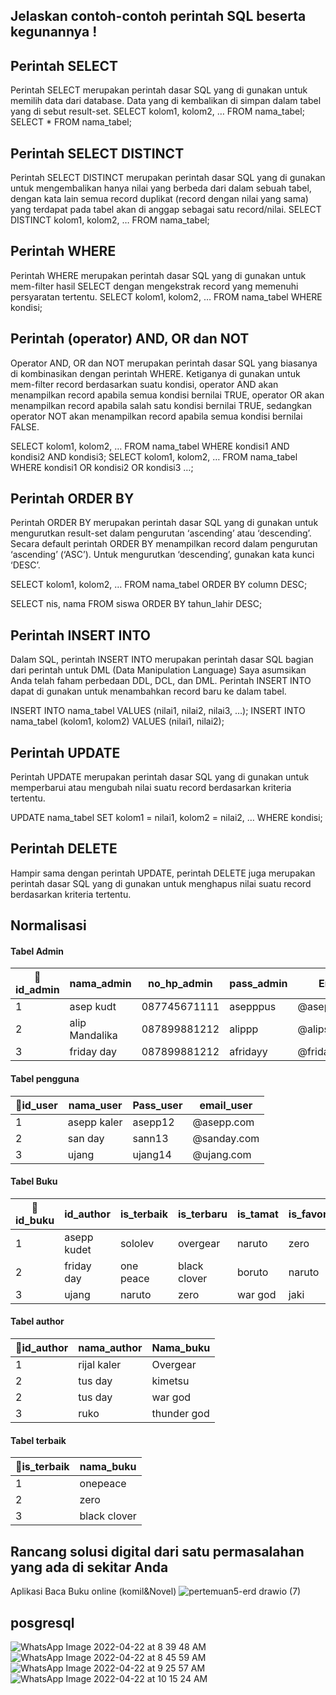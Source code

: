 ## Jelaskan contoh-contoh perintah SQL beserta kegunannya !

## Perintah SELECT 
Perintah SELECT merupakan perintah dasar SQL yang di gunakan untuk memilih data dari database. Data yang di kembalikan di simpan dalam tabel yang di sebut result-set. SELECT kolom1, kolom2, … FROM nama_tabel;
SELECT * FROM nama_tabel;
## Perintah SELECT DISTINCT
Perintah SELECT DISTINCT merupakan perintah dasar SQL yang di gunakan untuk mengembalikan hanya nilai yang berbeda dari dalam sebuah tabel, dengan kata lain semua record duplikat (record dengan nilai yang sama) yang terdapat pada tabel akan di anggap sebagai satu record/nilai.
SELECT DISTINCT kolom1, kolom2, … FROM nama_tabel;
## Perintah WHERE
Perintah WHERE merupakan perintah dasar SQL yang di gunakan untuk mem-filter hasil SELECT dengan mengekstrak record yang memenuhi persyaratan tertentu.
SELECT kolom1, kolom2, … FROM nama_tabel WHERE kondisi;
## Perintah (operator) AND, OR dan NOT
Operator AND, OR dan NOT merupakan perintah dasar SQL yang biasanya di kombinasikan dengan perintah WHERE. Ketiganya di gunakan untuk mem-filter record berdasarkan suatu kondisi, operator AND akan menampilkan record apabila semua kondisi bernilai TRUE, operator OR akan menampilkan record apabila salah satu kondisi bernilai TRUE, sedangkan operator NOT akan menampilkan record apabila semua kondisi bernilai FALSE.

SELECT kolom1, kolom2, … FROM nama_tabel WHERE kondisi1 AND kondisi2 AND kondisi3;
SELECT kolom1, kolom2, … FROM nama_tabel WHERE kondisi1 OR kondisi2 OR kondisi3 …;

## Perintah ORDER BY
Perintah ORDER BY merupakan perintah dasar SQL yang di gunakan untuk mengurutkan result-set dalam pengurutan ‘ascending’ atau ‘descending’. Secara default perintah ORDER BY menampilkan record dalam pengurutan ‘ascending’ (‘ASC’). Untuk mengurutkan ‘descending’, gunakan kata kunci ‘DESC’.

SELECT kolom1, kolom2, … FROM nama_tabel ORDER BY column DESC;

SELECT nis, nama FROM siswa ORDER BY tahun_lahir DESC;

##  Perintah INSERT INTO
Dalam SQL, perintah INSERT INTO merupakan perintah dasar SQL bagian dari perintah untuk DML (Data Manipulation Language) Saya asumsikan Anda telah faham perbedaan DDL, DCL, dan DML. Perintah INSERT INTO dapat di gunakan untuk menambahkan record baru ke dalam tabel.

INSERT INTO nama_tabel VALUES (nilai1, nilai2, nilai3, …);
INSERT INTO nama_tabel (kolom1, kolom2) VALUES (nilai1, nilai2);
## Perintah UPDATE
Perintah UPDATE merupakan perintah dasar SQL yang di gunakan untuk memperbarui atau mengubah nilai suatu record berdasarkan kriteria tertentu.

UPDATE nama_tabel SET kolom1 = nilai1, kolom2 = nilai2, … WHERE kondisi;
##  Perintah DELETE
Hampir sama dengan perintah UPDATE, perintah DELETE juga merupakan perintah dasar SQL yang di gunakan untuk menghapus nilai suatu record berdasarkan kriteria tertentu.
## Normalisasi
#### Tabel Admin
|🔑id_admin|nama_admin|no_hp_admin|pass_admin|Email_admin|
|---|---|---|---|---|
|1|asep kudt|087745671111|asepppus|@asepppgmail.com|
|2|alip Mandalika|087899881212|alippp|@alipsndahgmail.com|
|3|friday day|087899881212|afridayy|@friday.gmailcom|

#### Tabel pengguna
|🔑id_user|nama_user|Pass_user|email_user|
|---|---|---|---|
|1|asepp kaler|asepp12|@asepp.com|
|2|san day|sann13|@sanday.com|
|3|ujang|ujang14|@ujang.com|

#### Tabel Buku
|🔑id_buku|id_author|is_terbaik|is_terbaru|is_tamat|is_favorit|
|---|---|---|---|---|---|
|1|asepp kudet|sololev|overgear|naruto|zero|
|2|friday day|one peace|black clover|boruto|naruto|
|3|ujang|naruto|zero|war god|jaki|

#### Tabel author
|🔑id_author|nama_author|Nama_buku|
|---|---|---|
|1|rijal kaler|Overgear|
|2|tus day|kimetsu|
|2|tus day|war god|
|3|ruko|thunder god|

#### Tabel terbaik
|🔑is_terbaik|nama_buku|
|---|---|
|1|onepeace|
|2|zero|
|3|black clover|
##  Rancang solusi digital dari satu permasalahan yang ada di sekitar Anda
Aplikasi Baca Buku online (komil&Novel)
![pertemuan5-erd drawio (7)](https://user-images.githubusercontent.com/100669802/164587671-fa60d154-0342-4569-8143-1db65321fb81.png)
## posgresql
![WhatsApp Image 2022-04-22 at 8 39 48 AM](https://user-images.githubusercontent.com/100669802/164579862-e02506d1-79a2-441a-b4e6-4a829891d480.jpeg)
![WhatsApp Image 2022-04-22 at 8 45 59 AM](https://user-images.githubusercontent.com/100669802/164587027-e1d13f2e-67de-4c4e-9462-f7e2ec5e0742.jpeg)
![WhatsApp Image 2022-04-22 at 9 25 57 AM](https://user-images.githubusercontent.com/100669802/164587057-68e38186-da70-4174-8c92-2f7616667956.jpeg)
![WhatsApp Image 2022-04-22 at 10 15 24 AM](https://user-images.githubusercontent.com/100669802/164589586-137a5d5b-b52f-4bc0-8725-dc4a36eb804c.jpeg)


